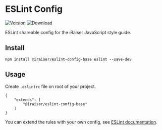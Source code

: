 # ESLint Config

[![Version](https://flat.badgen.net/npm/v/@iraiser/eslint-config-base)](https://www.npmjs.com/package/@iraiser/eslint-config-base)
[![Download](https://flat.badgen.net/npm/dt/@iraiser/eslint-config-base)](https://www.npmjs.com/package/@iraiser/eslint-config-base)

ESLint shareable config for the iRaiser JavaScript style guide.

## Install

    npm install @iraiser/eslint-config-base eslint --save-dev
    
## Usage

Create ``.eslintrc`` file on root of your project.

```
{
    "extends": [
        "@iraiser/eslint-config-base"
    ]
}
```

You can extend the rules with your own config, see [ESLint documentation](https://eslint.org/docs/developer-guide/shareable-configs#using-a-shareable-config).
